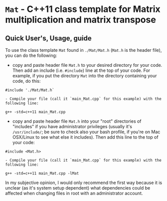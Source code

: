 # `Mat` - C++11 class template for Matrix multiplication and matrix transpose

## Quick User's, Usage, guide

To use the class template `Mat` found in `./Mat/Mat.h` (`Mat.h` is the header file), you can do the following:
* copy and paste header file `Mat.h` to your desired directory for your code.  Then add an include (i.e. `#include`) line at the top of your code.  For example, if you put the directory `Mat` into the directory containing your code, do this:
```
#include './Mat/Mat.h`
```
	- Compile your file (call it `main_Mat.cpp` for this example) with the following line:   
```
g++ -std=c++11 main_Mat.cpp
```
* copy and paste header file `Mat.h` into your "root" directories of "includes" if you have administrator privileges (usually it's `/usr/include/`; be sure to check also your bash profile, if you're on Mac OSX/Linux to see what else it includes).  Then add this line to the top of your code:
```
#include <Mat.h>
```
	- Compile your file (call it `main_Mat.cpp` for this example) with the following line:
```
g++ -std=c++11 main_Mat.cpp -lMat
```

In my subjective opinion, I would only recommend the first way because it is unclear (as it's system setup dependent) what dependencies could be affected when changing files in root with an administrator account.

